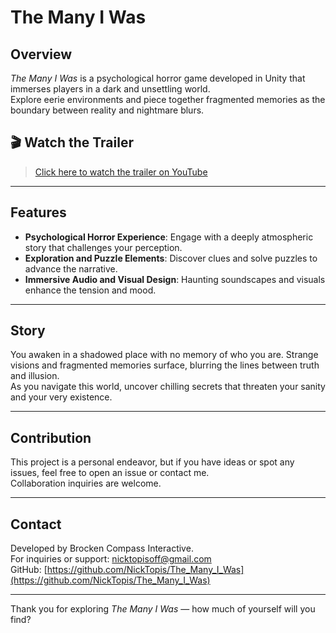 # The Many I Was

## Overview

*The Many I Was* is a psychological horror game developed in Unity that immerses players in a dark and unsettling world.  
Explore eerie environments and piece together fragmented memories as the boundary between reality and nightmare blurs.
## 🎬 Watch the Trailer

> [Click here to watch the trailer on YouTube](https://www.youtube.com/watch?v=x5wdcFADOtQ)


---

## Features

- **Psychological Horror Experience**: Engage with a deeply atmospheric story that challenges your perception.  
- **Exploration and Puzzle Elements**: Discover clues and solve puzzles to advance the narrative.  
- **Immersive Audio and Visual Design**: Haunting soundscapes and visuals enhance the tension and mood.

---

## Story

You awaken in a shadowed place with no memory of who you are. Strange visions and fragmented memories surface, blurring the lines between truth and illusion.  
As you navigate this world, uncover chilling secrets that threaten your sanity and your very existence.

---

## Contribution

This project is a personal endeavor, but if you have ideas or spot any issues, feel free to open an issue or contact me.  
Collaboration inquiries are welcome.

---

## Contact

Developed by Brocken Compass Interactive.  
For inquiries or support: nicktopisoff@gmail.com  
GitHub: [https://github.com/NickTopis/The_Many_I_Was](https://github.com/NickTopis/The_Many_I_Was)

---

Thank you for exploring *The Many I Was* — how much of yourself will you find?
